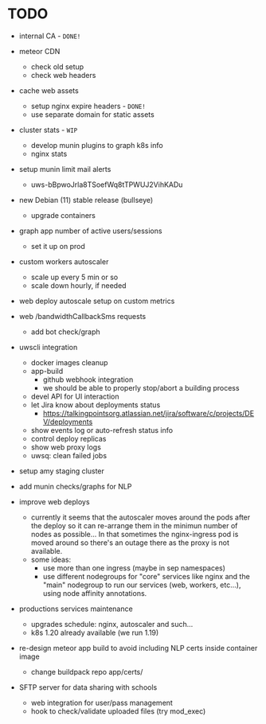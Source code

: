 # TODO

* internal CA - `DONE!`

* meteor CDN
    * check old setup
    * check web headers

* cache web assets
    * setup nginx expire headers - `DONE!`
    * use separate domain for static assets

* cluster stats - `WIP`
    * develop munin plugins to graph k8s info
    * nginx stats

* setup munin limit mail alerts
    * uws-bBpwoJrla8TSoefWq8tTPWUJ2VihKADu

* new Debian (11) stable release (bullseye)
    * upgrade containers

* graph app number of active users/sessions
    * set it up on prod

* custom workers autoscaler
    * scale up every 5 min or so
    * scale down hourly, if needed

* web deploy autoscale setup on custom metrics

* web /bandwidthCallbackSms requests
    * add bot check/graph

* uwscli integration
    * docker images cleanup
    * app-build
        * github webhook integration
        * we should be able to properly stop/abort a building process
    * devel API for UI interaction
    * let Jira know about deployments status
        * https://talkingpointsorg.atlassian.net/jira/software/c/projects/DEV/deployments
    * show events log or auto-refresh status info
    * control deploy replicas
    * show web proxy logs
    * uwsq: clean failed jobs

* setup amy staging cluster

* add munin checks/graphs for NLP

* improve web deploys
    * currently it seems that the autoscaler moves around the pods after the deploy so it can re-arrange them in the minimun number of nodes as possible... In that sometimes the nginx-ingress pod is moved around so there's an outage there as the proxy is not available.
    * some ideas:
        * use more than one ingress (maybe in sep namespaces)
        * use different nodegroups for "core" services like nginx and the "main" nodegroup to run our services (web, workers, etc...), using node affinity annotations.

* productions services maintenance
    * upgrades schedule: nginx, autoscaler and such...
    * k8s 1.20 already available (we run 1.19)

* re-design meteor app build to avoid including NLP certs inside container image
    * change buildpack repo app/certs/

* SFTP server for data sharing with schools
    * web integration for user/pass management
    * hook to check/validate uploaded files (try mod_exec)
